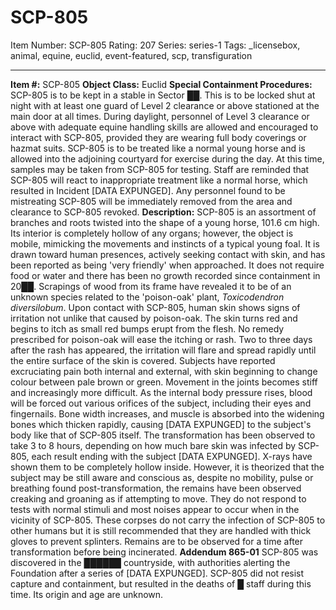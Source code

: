 # SCP-805
Item Number: SCP-805
Rating: 207
Series: series-1
Tags: _licensebox, animal, equine, euclid, event-featured, scp, transfiguration

---

**Item #:** SCP-805
**Object Class:** Euclid
**Special Containment Procedures:** SCP-805 is to be kept in a stable in Sector ██. This is to be locked shut at night with at least one guard of Level 2 clearance or above stationed at the main door at all times. During daylight, personnel of Level 3 clearance or above with adequate equine handling skills are allowed and encouraged to interact with SCP-805, provided they are wearing full body coverings or hazmat suits. SCP-805 is to be treated like a normal young horse and is allowed into the adjoining courtyard for exercise during the day. At this time, samples may be taken from SCP-805 for testing. Staff are reminded that SCP-805 will react to inappropriate treatment like a normal horse, which resulted in Incident [DATA EXPUNGED]. Any personnel found to be mistreating SCP-805 will be immediately removed from the area and clearance to SCP-805 revoked.
**Description:** SCP-805 is an assortment of branches and roots twisted into the shape of a young horse, 101.6 cm high. Its interior is completely hollow of any organs; however, the object is mobile, mimicking the movements and instincts of a typical young foal. It is drawn toward human presences, actively seeking contact with skin, and has been reported as being 'very friendly' when approached. It does not require food or water and there has been no growth recorded since containment in 20██. Scrapings of wood from its frame have revealed it to be of an unknown species related to the 'poison-oak' plant, _Toxicodendron diversilobum_.
Upon contact with SCP-805, human skin shows signs of irritation not unlike that caused by poison-oak. The skin turns red and begins to itch as small red bumps erupt from the flesh. No remedy prescribed for poison-oak will ease the itching or rash. Two to three days after the rash has appeared, the irritation will flare and spread rapidly until the entire surface of the skin is covered. Subjects have reported excruciating pain both internal and external, with skin beginning to change colour between pale brown or green. Movement in the joints becomes stiff and increasingly more difficult. As the internal body pressure rises, blood will be forced out various orifices of the subject, including their eyes and fingernails. Bone width increases, and muscle is absorbed into the widening bones which thicken rapidly, causing [DATA EXPUNGED] to the subject's body like that of SCP-805 itself.
The transformation has been observed to take 3 to 8 hours, depending on how much bare skin was infected by SCP-805, each result ending with the subject [DATA EXPUNGED]. X-rays have shown them to be completely hollow inside. However, it is theorized that the subject may be still aware and conscious as, despite no mobility, pulse or breathing found post-transformation, the remains have been observed creaking and groaning as if attempting to move. They do not respond to tests with normal stimuli and most noises appear to occur when in the vicinity of SCP-805.
These corpses do not carry the infection of SCP-805 to other humans but it is still recommended that they are handled with thick gloves to prevent splinters. Remains are to be observed for a time after transformation before being incinerated.
**Addendum 865-01** SCP-805 was discovered in the ██████ countryside, with authorities alerting the Foundation after a series of [DATA EXPUNGED]. SCP-805 did not resist capture and containment, but resulted in the deaths of █ staff during this time. Its origin and age are unknown.